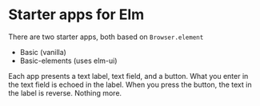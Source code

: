 # Starter apps for Elm

There are two starter apps, both based on `Browser.element`

- Basic (vanilla)
- Basic-elements (uses elm-ui)

Each app presents a text label, text field, and a button.
What you enter in the text field is echoed in the label.
When you press the button, the text in the label is reverse.
Nothing more.
